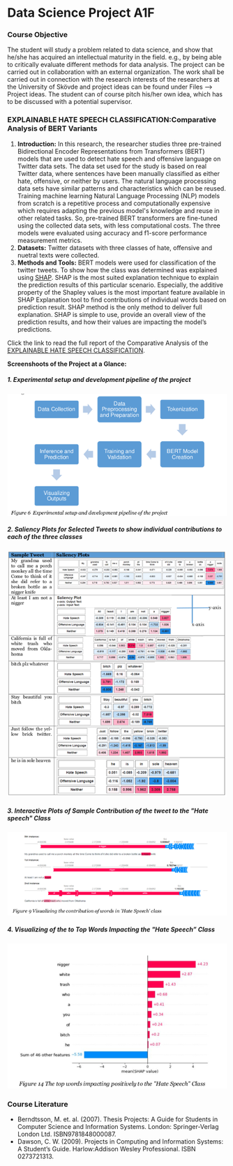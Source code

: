 # Data Science Project A1F
### Course Objective
 The student will study a problem related to data science, and show that he/she has acquired an intellectual maturity in the field. e.g., by being able to critically evaluate different methods for data analysis. The project can be carried out in collaboration with an external organization. The work shall be carried out in connection with the research interests of the researchers at the University of Skövde and project ideas can be found under Files --> Project ideas. The student can of course pitch his/her own idea, which has to be discussed with a potential supervisor.
### EXPLAINABLE HATE SPEECH CLASSIFICATION:Comparative Analysis of BERT Variants
1. **Introduction:** In this research, the researcher studies three pre-trained Bidirectional Encoder Representations from Transformers (BERT) models that are used to detect hate speech and offensive language on Twitter data sets. The data set used for the study is based on real Twitter data, where sentences have been manually classified as either hate, offensive, or neither by users. The natural language processing data sets have similar patterns and characteristics which can be  reused. Training machine learning Natural Language Processing (NLP) models from scratch is a repetitive process and computationally expensive which requires adapting the previous model's knowledge and reuse in other related tasks. So, pre-trained BERT transformers are fine-tuned using the collected data sets, with less computational costs. The three models were evaluated using accuracy and f1-score performance measurement metrics.
2. **Datasets:** Twitter datasets with three classes of hate, offensive and nuetral texts were collected. 
3. **Methods and Tools:** BERT models were used for classification of the twitter tweets. To show how the class was determined was explained using [SHAP](https://shap.readthedocs.io/en/latest/index.html). SHAP is the most suited explanation technique to explain the prediction results of this particular scenario. Especially, the additive property of the Shapley values is the most important feature available in SHAP Explanation tool to find contributions of individual words based on prediction result. SHAP method is the only method to deliver full explanation. SHAP is simple to use, provide an overall view of the prediction results, and how their values are impacting the model’s predictions.

Click the link to read the full report of the Comparative Analysis of the [EXPLAINABLE HATE SPEECH CLASSIFICATION](<Data Science Project on HateSpeech Explainable Classification Model.pdf>).

**Screenshoots of the Project at a Glance:** 
##### 1. Experimental setup and development pipeline of the project
![Experimental Setup](</Sample Explanations/Experimental Setup.png>)

##### 2. Saliency Plots for Selected Tweets to show individual contributions to each of the three classes
![Saliency Plots for Selected Tweets](</Sample Explanations/SaliencyPlotsAllTop.png>)
##### 3. Interactive Plots of Sample Contribution of the tweet to the "Hate speech" Class 
![Interactive Plots for Hate speech](</Sample Explanations/SaliencyPlotsForHateSpeech.png>)
##### 4. Visualizing of the to Top Words Impacting the "Hate Speech” Class 
![Visualizing of the to Top Words Impacting the "Hate Speech” Class ](</Sample Explanations/BarHateSpeech.png>)
### Course Literature
- Berndtsson, M. et. al. (2007). Thesis Projects: A Guide for Students in Computer Science and Information Systems. London: Springer-Verlag London Ltd. ISBN9781848000087.
- Dawson, C. W. (2009). Projects in Computing and Information Systems: A Student’s Guide. Harlow:Addison Wesley Professional. ISBN 0273721313.

